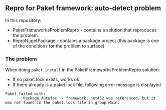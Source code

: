 ## Repro for Paket framework: auto-detect problem

In this repository:
* PaketFrameworksProblemRepro - contains a solution that reproduces the problem
* ReproNugetPackage - contains a package project (this package is one of the conditions for the problem to surface)

### The problem

When doing `paket install` in the PaketFrameworksProblemRepro solution:
* If no paket.lock exists, works ok
* If there already is a paket.lock file, following error message is displayed

```
Paket failed with:
        Package Autofac  - framework: net452 was referenced, but it was not found in the paket.lock file in group Main.
```